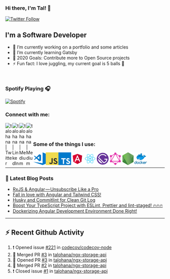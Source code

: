 ### Hi there, I'm Tal! 👋
[![Twitter Follow](https://img.shields.io/twitter/follow/talohanax?color=1DA1F2&logo=twitter&style=for-the-badge)](https://twitter.com/intent/follow?original_referer=https%3A%2F%2Fgithub.com%2Ftalohana&screen_name=talohanax)

## I'm a Software Developer

- 🔭 I’m currently working on a portfolio and some articles
- 🌱 I’m currently learning Gatsby
- 🥅 2020 Goals: Contribute more to Open Source projects
- ⚡ Fun fact: I love juggling, my current goal is 5 balls 🤹

<br />

### Spotify Playing 🎧

[![Spotify](https://spotify-now-playing.talohana.vercel.app/api/spotify)](https://open.spotify.com/user/omnitenebris)


### Connect with me:

[<img align="left" alt="talohana | Twitter" width="22px" src="https://cdn.jsdelivr.net/npm/simple-icons@v3/icons/twitter.svg" />][twitter]
[<img align="left" alt="talohana | LinkedIn" width="22px" src="https://cdn.jsdelivr.net/npm/simple-icons@v3/icons/linkedin.svg" />][linkedin]
[<img align="left" alt="talohana | Medium" width="22px" src="https://cdn.jsdelivr.net/npm/simple-icons@v3/icons/medium.svg" />][medium]
[<img align="left" alt="talohana | Medium" width="22px" src="https://cdn.jsdelivr.net/npm/simple-icons@v3/icons/dev-dot-to.svg" />][dev.to]

<br />
<br />

### Some of the things I use:

<img align="left" alt="Visual Studio Code" width="40px" src="https://raw.githubusercontent.com/github/explore/80688e429a7d4ef2fca1e82350fe8e3517d3494d/topics/visual-studio-code/visual-studio-code.png" />
<img align="left" alt="JavaScript" width="40px" src="https://raw.githubusercontent.com/github/explore/80688e429a7d4ef2fca1e82350fe8e3517d3494d/topics/javascript/javascript.png" />
<img align="left" alt="JavaScript" width="40px" src="https://raw.githubusercontent.com/github/explore/80688e429a7d4ef2fca1e82350fe8e3517d3494d/topics/typescript/typescript.png" />
<img align="left" alt="Angular" width="40px" src="https://raw.githubusercontent.com/github/explore/80688e429a7d4ef2fca1e82350fe8e3517d3494d/topics/angular/angular.png" />
<img align="left" alt="React" width="40px" src="https://raw.githubusercontent.com/github/explore/80688e429a7d4ef2fca1e82350fe8e3517d3494d/topics/react/react.png" />
<img align="left" alt="Gatsby" width="40px" src="https://raw.githubusercontent.com/github/explore/e94815998e4e0713912fed477a1f346ec04c3da2/topics/gatsby/gatsby.png" />
<img align="left" alt="GraphQL" width="40px" src="https://raw.githubusercontent.com/github/explore/80688e429a7d4ef2fca1e82350fe8e3517d3494d/topics/graphql/graphql.png" />
<img align="left" alt="Node.js" width="40px" src="https://raw.githubusercontent.com/github/explore/80688e429a7d4ef2fca1e82350fe8e3517d3494d/topics/nodejs/nodejs.png" />
<img align="left" alt="Docker" width="40px" src="https://raw.githubusercontent.com/github/explore/80688e429a7d4ef2fca1e82350fe8e3517d3494d/topics/docker/docker.png" />

<br />
<br />

---

### 📕 Latest Blog Posts

<!-- BLOG-POST-LIST:START -->
- [RxJS & Angular — Unsubscribe Like a Pro](https://medium.com/swlh/rxjs-angular-unsubscribe-like-a-pro-ffeedec60aa7?source=rss-f62d142d9ee3------2)
- [Fall in love with Angular and Tailwind CSS!](https://medium.com/@tal.ohana.x/fall-in-love-with-angular-and-tailwind-css-51f66d182ff8?source=rss-f62d142d9ee3------2)
- [Husky and Commitlint for Clean Git Log](https://dev.to/talohana/husky-and-commitlint-for-clean-git-log-44be)
- [Boost Your TypeScript Project with ESLint, Prettier and lint-staged! 🔥🔥🔥](https://dev.to/talohana/setup-your-typescript-project-with-eslint-prettier-and-lint-staged-25dg)
- [Dockerizing Angular Development Environment Done Right!](https://medium.com/@tal.ohana.x/dockerizing-angular-development-environment-done-right-4527155578fa?source=rss-f62d142d9ee3------2)
<!-- BLOG-POST-LIST:END -->

---

## :zap: Recent Github Activity

<!--START_SECTION:activity-->
1. ❗️ Opened issue [#221](https://github.com//codecov/codecov-node/issues/221) in [codecov/codecov-node](https://github.com//codecov/codecov-node)
2. 🎉 Merged PR [#3](https://github.com//talohana/ngx-storage-api/pull/3) in [talohana/ngx-storage-api](https://github.com//talohana/ngx-storage-api)
3. 💪 Opened PR [#3](https://github.com//talohana/ngx-storage-api/pull/3) in [talohana/ngx-storage-api](https://github.com//talohana/ngx-storage-api)
4. 🎉 Merged PR [#2](https://github.com//talohana/ngx-storage-api/pull/2) in [talohana/ngx-storage-api](https://github.com//talohana/ngx-storage-api)
5. ❗️ Closed issue [#1](https://github.com//talohana/ngx-storage-api/issues/1) in [talohana/ngx-storage-api](https://github.com//talohana/ngx-storage-api)
<!--END_SECTION:activity-->

[twitter]: https://twitter.com/talohanax
[linkedin]: https://www.linkedin.com/in/tal-ohana-8a663a146/
[medium]: https://medium.com/@tal.ohana.x
[dev.to]: https://dev.to/talohana
